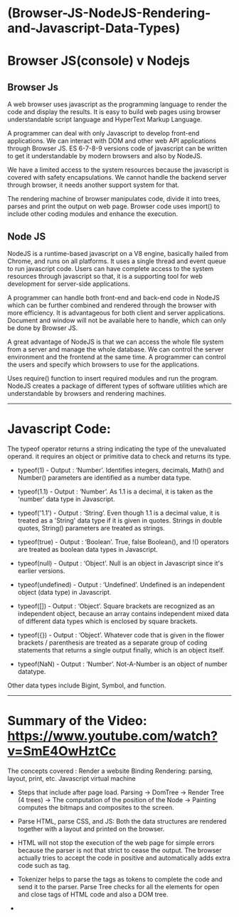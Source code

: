# (Browser-JS-NodeJS-Rendering-and-Javascript-Data-Types)

# Browser JS(console) v Nodejs

## Browser Js

A web browser uses javascript as the programming language to render the code and display the results. It is easy to build web pages using browser understandable script language and HyperText Markup Language. 

A programmer can deal with only Javascript to develop front-end applications. We can interact with DOM and other web API applications through Browser JS. ES 6-7-8-9 versions code of javascript can be written to get it understandable by modern browsers and also by NodeJS.

We have a limited access to the system resources because the javascript is covered with safety encapsulations. We cannot handle the backend server through browser, it needs another support system for that. 

The rendering machine of browser manipulates code, divide it into trees, parses and print the output on web page. Browser code uses import() to include other coding modules and enhance the execution. 


## Node JS

NodeJS is a runtime-based javascript on a V8 engine, basically hailed from Chrome, and runs on all platforms. It uses a single thread and event queue to run javascript code. 
Users can have complete access to the system resources through javascript so that, it is a supporting tool for web development for server-side applications. 

A programmer can handle both front-end and back-end code in NodeJS which can be further combined and rendered through the browser with more efficiency. It is advantageous for both client and server applications. Document and window will not be available here to handle, which can only be done by Browser JS.

A great advantage of NodeJS is that we can access the whole file system from a server and manage the whole database. We can control the server environment and the frontend at the same time. A programmer can control the users and specify which browsers to use for the applications. 

Uses require() function to insert required modules and run the program. NodeJS creates a package of different types of software utilities which are understandable by browsers and rendering machines. 


_______________________________________________________________________________________________________________________________________________________________________

# Javascript Code:


 The typeof operator returns a string indicating the type of the unevaluated operand. it requires an object or primitive data to check and returns its type. 

- typeof(1)	- Output : ‘Number’.          Identifies integers, decimals, Math() and Number() parameters are identified as a number data type.

- typeof(1.1)	- Output : ‘Number’.        As 1.1 is a decimal, it is taken as the 'number' data type in Javascript.

- typeof('1.1')	- Output : ‘String’.      Even though 1.1 is a decimal value, it is treated as a 'String' data type if it is given in quotes. Strings in double quotes, String() parameters are treated as strings. 

- typeof(true)	- Output : ‘Boolean’.     True, false Boolean(), and !() operators are treated as boolean data types in Javascript.

- typeof(null)	- Output : ‘Object’.      Null is an object in Javascript since it's earlier versions.

- typeof(undefined)	- Output : ‘Undefined’.   Undefined is an independent object (data type) in Javascript.

- typeof([])	- Output : ‘Object’.        Square brackets are recognized as an independent object, because an array contains independent mixed data of different data types which is enclosed by square brackets.

- typeof({})	- Output : ‘Object’.        Whatever code that is given in the flower brackets / parenthesis are treated as a separate group of coding statements that returns a single output finally, which is an object itself. 

- typeof(NaN)	- Output : ‘Number’.        Not-A-Number is an object of number datatype. 


Other data types include Bigint, Symbol, and function.







_____________________________________________________________________________________________________________________________________________________________________

# Summary of the Video:  https://www.youtube.com/watch?v=SmE4OwHztCc

The concepts covered : 
Render a website
Binding
Rendering: parsing, layout, print, etc.
Javascript virtual machine

- Steps that include after page load. 
Parsing ->  DomTree -> Render Tree (4 trees) -> The computation of the position of the Node -> Painting computes the bitmaps and composites to the screen.

- Parse HTML, parse CSS, and JS: Both the data structures are rendered together with a layout and printed on the browser.

- HTML will not stop the execution of the web page for simple errors because the parser is not that strict to cease the output. The browser actually tries to accept the code in positive and automatically adds extra code such as <html> tag.

- Tokenizer helps to parse the tags as tokens to complete the code and send it to the parser.
Parse Tree checks for all the elements for open and close tags of HTML code and also a DOM tree.

- <script>, <link>, and <style> tags from the code halt the parser and slow the rendering process. Speculative parsing is done in order to look ahead for external images, scripts, and CSS. The stylesheets fetch the necessary information and finish the parsing process. 

- The parsing process can also be interrupted through the Reetrant process. Render tree handles multiple objects such as RenderObjects, RenderStyles, Lineboxes, and RenderLayers. 

- The recursive process will be done finally to form batch layouts. Modern JS frameworks do internal fastDOM and prevent internal Layout Thrashing. Finally, the ‘Paint’ process will be done using canvas API after completing the render process. All the render trees will be processed which further creates layers and build up the output through 12 phases.

